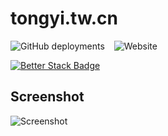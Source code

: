 # tongyi.tw.cn

![GitHub deployments](https://img.shields.io/github/deployments/lzcapp/tongyi.tw.cn/github-pages?style=for-the-badge) &ensp; ![Website](https://img.shields.io/website?url=https%3A%2F%2Ftongyi.tw.cn%2F&style=for-the-badge&label=tongyi.tw.cn)

[![Better Stack Badge](https://uptime.betterstack.com/status-badges/v1/monitor/19iu3.svg)](https://uptime.betterstack.com/?utm_source=status_badge)

## Screenshot

![Screenshot](https://github.com/lzcapp/tongyi.tw.cn/assets/12462465/b133895c-9313-42e2-83c2-93d6972a1db1)
